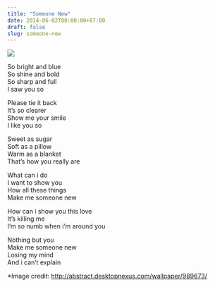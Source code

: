 ```yaml
---
title: "Someone New"
date: 2014-06-02T00:00:00+07:00
draft: false
slug: someone-new
---
```


![](/img/989673-bigthumbnail.jpg)

So bright and blue  
So shine and bold  
So sharp and full  
I saw you so  

Please tie it back  
It’s so clearer  
Show me your smile  
I like you so  

Sweet as sugar  
Soft as a pillow  
Warm as a blanket  
That’s how you really are  

What can i do  
I want to show you  
How all these things  
Make me someone new  

How can i show you this love  
It’s killing me  
I’m so numb when i’m around you  

Nothing but you  
Make me someone new  
Losing my mind  
And i can’t explain  

*Image credit: http://abstract.desktopnexus.com/wallpaper/989673/